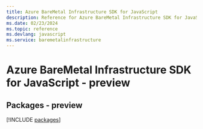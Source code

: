 ```yaml
---
title: Azure BareMetal Infrastructure SDK for JavaScript
description: Reference for Azure BareMetal Infrastructure SDK for JavaScript
ms.date: 02/23/2024
ms.topic: reference
ms.devlang: javascript
ms.service: baremetalinfrastructure
---
```

# Azure BareMetal Infrastructure SDK for JavaScript - preview
## Packages - preview
[!INCLUDE [packages](baremetal-infrastructure-index.md)]